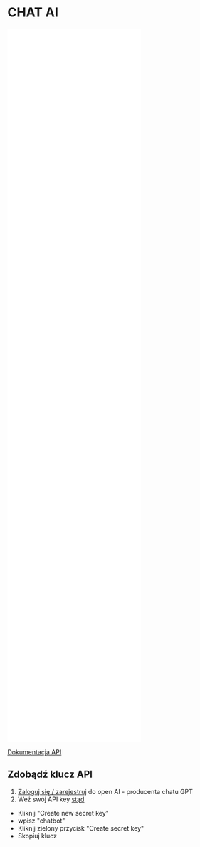 # CHAT AI

<iframe src="src_html/chatai.html" style="min-height:40vh;border:none;z-index:1;"></iframe>

[Dokumentacja API](https://platform.openai.com/docs/api-reference/chat/create)

## Zdobądź klucz API
1. [Zaloguj się / zarejestruj](https://platform.openai.com/overview) do open AI - producenta chatu GPT
2. Weź swój API key [stąd](https://platform.openai.com/account/api-keys)
  - Kliknij "Create new secret key" 
  - wpisz "chatbot"
  - Kliknij zielony przycisk "Create secret key" 
  - Skopiuj klucz
  
